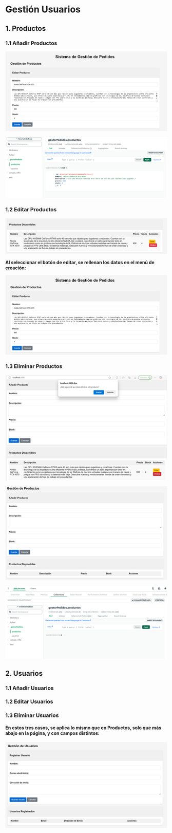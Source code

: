 # Gestión Usuarios

## 1. Productos

### 1.1 Añadir Productos

![](img/img20.png)

![](img/img22.png)

### 1.2 Editar Productos

![](img/img21.png)

**Al seleccionar el botón de editar, se rellenan los datos en el menú de creación:**

![](img/img20.png)

### 1.3 Eliminar Productos

![](img/img23.png)

![](img/img24.png)

![](img/img25.png)

## 2. Usuarios

### 1.1 Añadir Usuarios

### 1.2 Editar Usuarios

### 1.3 Eliminar Usuarios

#### En estos tres casos, se aplica lo mismo que en Productos, solo que más abajo en la página, y con campos distintos:

![](img/img26.png)